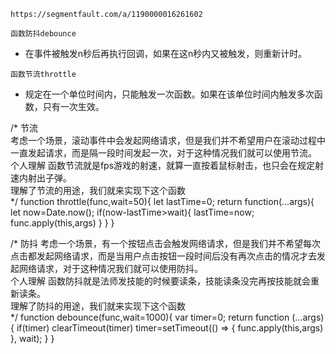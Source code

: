 `https://segmentfault.com/a/1190000016261602`  

`函数防抖debounce`
- 在事件被触发n秒后再执行回调，如果在这n秒内又被触发，则重新计时。

`函数节流throttle`
- 规定在一个单位时间内，只能触发一次函数。如果在该单位时间内触发多次函数，只有一次生效。

/*
节流  
考虑一个场景，滚动事件中会发起网络请求，但是我们并不希望用户在滚动过程中一直发起请求，而是隔一段时间发起一次，对于这种情况我们就可以使用节流。  
个人理解 函数节流就是fps游戏的射速，就算一直按着鼠标射击，也只会在规定射速内射出子弹。  
理解了节流的用途，我们就来实现下这个函数  
*/
function throttle(func,wait=50){
    let lastTime=0;
    return function(...args){
        let now=Date.now();
        if(now-lastTime>wait){
            lastTime=now;
            func.apply(this,args)
        }
    }
}

/*
防抖
考虑一个场景，有一个按钮点击会触发网络请求，但是我们并不希望每次点击都发起网络请求，而是当用户点击按钮一段时间后没有再次点击的情况才去发起网络请求，对于这种情况我们就可以使用防抖。  
个人理解 函数防抖就是法师发技能的时候要读条，技能读条没完再按技能就会重新读条。  
理解了防抖的用途，我们就来实现下这个函数  
*/
function debounce(func,wait=1000){
    var timer=0;
    return function (...args){
        if(timer) clearTimeout(timer)
        timer=setTimeout(() => {
            func.apply(this,args)
        }, wait);
    }
}